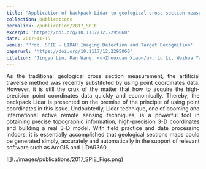 ```yaml
---
title: "Application of backpack Lidar to geological cross-section measurement"
collection: publications
permalink: /publication/2017_SPIE
excerpt: 'https://doi.org/10.1117/12.2295060'
date: 2017-11-15
venue: 'Proc. SPIE - LIDAR Imaging Detection and Target Recognition'
paperurl: 'https://doi.org/10.1117/12.2295060'
citation: 'Jingyu Lin, Ran Wang, <u>Zhouxuan Xiao</u>, Lu Li, Weihua Yao, Wei Han, and Baolin Zhao. (2017). &quot;Application of backpack Lidar to geological cross-section measurement.&quot; <i>Proc. SPIE 10605, LIDAR Imaging Detection and Target Recognition 2017</i>. 106050J (15 November 2017).'
---
```

<p style="text-align:justify; text-justify:inter-ideograph;">As the traditional geological cross section measurement, the artificial traverse method was recently substituted by using point coordinates data. However, it is still the crux of the matter that how to acquire the high-precision point coordinates data quickly and economically. Thereby, the backpack Lidar is presented on the premise of the principle of using point coordinates in this issue. Undoubtedly, Lidar technique, one of booming and international active remote sensing techniques, is a powerful tool in obtaining precise topographic information, high-precision 3-D coordinates and building a real 3-D model. With field practice and date processing indoors, it is essentially accomplished that geological sections maps could be generated simply, accurately and automatically in the support of relevant software such as ArcGIS and LiDAR360.</p>
![](../images/publications/2017_SPIE_Figs.png)
